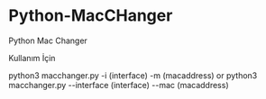 # Python-MacCHanger
Python Mac Changer

Kullanım İçin

python3 macchanger.py -i (interface) -m (macaddress)
or
python3 macchanger.py --interface (interface) --mac (macaddress)

